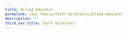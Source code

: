 ```yaml
---
title: Allied Educator
permalink: /our-family/Staff-Directory/allied-educator
description: ""
third_nav_title: Staff Directory
---
```

